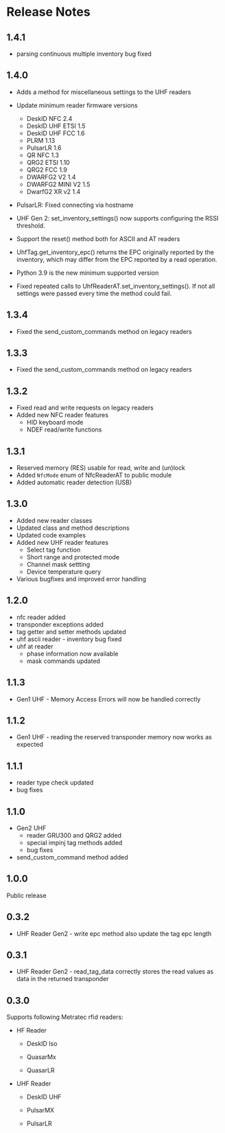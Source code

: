 # Release Notes

## 1.4.1

* parsing continuous multiple inventory bug fixed

## 1.4.0

* Adds a method for miscellaneous settings to the UHF readers
* Update minimum reader firmware versions

  * DeskID NFC 2.4
  * DeskID UHF ETSI 1.5
  * DeskID UHF FCC 1.6
  * PLRM 1.13
  * PulsarLR 1.6
  * QR NFC 1.3
  * QRG2 ETSI 1.10
  * QRG2 FCC 1.9
  * DWARFG2 V2 1.4
  * DWARFG2 MINI V2 1.5
  * DwarfG2 XR v2 1.4

* PulsarLR: Fixed connecting via hostname
* UHF Gen 2: set_inventory_settings() now supports configuring the
  RSSI threshold.
* Support the reset() method both for ASCII and AT readers
* UhfTag.get_inventory_epc() returns the EPC originally reported
  by the inventory, which may differ from the EPC reported by
  a read operation.
* Python 3.9 is the new minimum supported version
* Fixed repeated calls to UhfReaderAT.set_inventory_settings().
  If not all settings were passed every time the method could fail.

## 1.3.4

* Fixed the send_custom_commands method on legacy readers

## 1.3.3

* Fixed the send_custom_commands method on legacy readers

## 1.3.2

* Fixed read and write requests on legacy readers
* Added new NFC reader features
  * HID keyboard mode
  * NDEF read/write functions

## 1.3.1

* Reserved memory (RES) usable for read, write and (un)lock
* Added `NfcMode` enum of NfcReaderAT to public module
* Added automatic reader detection (USB)

## 1.3.0

* Added new reader classes
* Updated class and method descriptions
* Updated code examples
* Added new UHF reader features
  * Select tag function
  * Short range and protected mode
  * Channel mask settting
  * Device temperature query
* Various bugfixes and improved error handling

## 1.2.0

* nfc reader added
* transponder exceptions added
* tag getter and setter methods updated
* uhf ascii reader - inventory bug fixed
* uhf at reader
  * phase information now available
  * mask commands updated

## 1.1.3

* Gen1 UHF - Memory Access Errors will now be handled correctly

## 1.1.2

* Gen1 UHF - reading the reserved transponder memory now works as expected

## 1.1.1

* reader type check updated
* bug fixes

## 1.1.0

* Gen2 UHF
  * reader GRU300 and QRG2 added
  * special impinj tag methods added
  * bug fixes
* send_custom_command method added

## 1.0.0

Public release

## 0.3.2

* UHF Reader Gen2 - write epc method also update the tag epc length

## 0.3.1

* UHF Reader Gen2 - read_tag_data correctly stores the read values as data in the returned transponder

## 0.3.0

Supports following Metratec rfid readers:

* HF Reader

  * DeskID Iso

  * QuasarMx

  * QuasarLR

* UHF Reader

  * DeskID UHF

  * PulsarMX

  * PulsarLR
